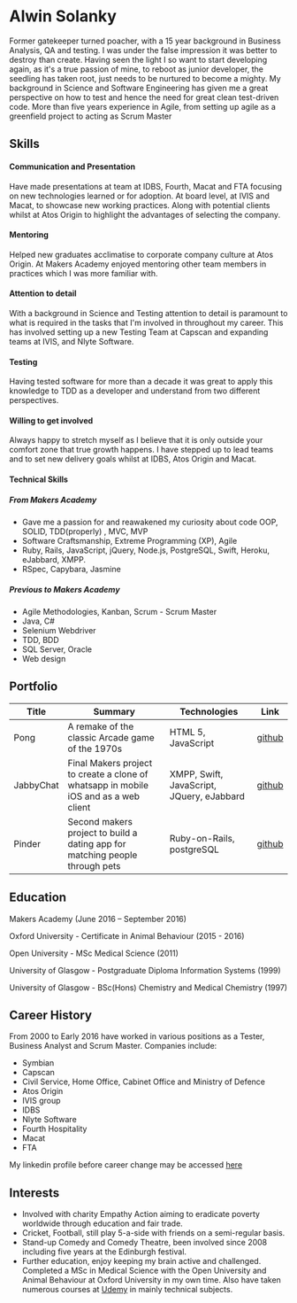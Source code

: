 # Alwin Solanky

Former gatekeeper turned poacher, with a 15 year background in Business Analysis, QA and testing. I was under the false impression it was better to destroy than create.  Having seen the light I so want to start developing again, as it's a true passion of mine, to reboot as junior developer, the seedling has taken root, just needs to be nurtured to become a mighty.  My background in Science and Software Engineering has given me a great perspective on how to test and hence the need for great clean test-driven code.  More than five years experience in Agile, from setting up agile as a greenfield project to acting as Scrum Master

## Skills

#### Communication and Presentation
  Have made presentations at team at IDBS, Fourth, Macat and FTA focusing on new technologies learned or for adoption. At board level, at IVIS and Macat, to showcase new working practices.  Along with potential clients whilst at Atos Origin to highlight the advantages of selecting the company.

#### Mentoring
  Helped new graduates acclimatise to corporate company culture at Atos Origin. At Makers Academy enjoyed mentoring other team members in practices which I was more familiar with.

#### Attention to detail
  With a background in Science and Testing attention to detail is paramount to what is required in the tasks that I'm involved in throughout my career.  This has involved setting up a new Testing Team at Capscan and expanding teams at IVIS, and Nlyte Software.

#### Testing
  Having tested software for more than a decade it was great to apply this knowledge to TDD as a developer and understand from two different perspectives.

#### Willing to get involved
  Always happy to stretch myself as I believe that it is only outside your comfort zone that true growth happens.  I have stepped up to lead teams and to set new delivery goals whilst at IDBS, Atos Origin and Macat.

#### Technical Skills

##### From Makers Academy
* Gave me a passion for and reawakened  my curiosity about code
OOP, SOLID, TDD(properly) , MVC, MVP
* Software Craftsmanship, Extreme Programming (XP), Agile
* Ruby, Rails, JavaScript, jQuery, Node.js, PostgreSQL, Swift, Heroku, eJabbard, XMPP.
* RSpec, Capybara, Jasmine

##### Previous to Makers Academy
* Agile Methodologies, Kanban, Scrum - Scrum Master
* Java, C#
* Selenium Webdriver
* TDD, BDD
* SQL Server, Oracle
* Web design

## Portfolio

| Title | Summary | Technologies | Link |
|----|-----|-----|----|
| Pong | A remake of the classic Arcade game of the 1970s| HTML 5, JavaScript| [github](https://github.com/alwinruby/Pong)|
|JabbyChat| Final Makers project to create a clone of whatsapp in mobile iOS and as a web client| XMPP, Swift, JavaScript, JQuery, eJabbard| [github](https://github.com/WhatsApe)|
|Pinder|Second makers project to build a dating app for matching people through pets |Ruby-on-Rails, postgreSQL |[github](https://github.com/alwinruby/pinder)|


## Education
Makers Academy (June 2016 – September 2016)

Oxford University - Certificate in Animal Behaviour (2015 - 2016)

Open University - MSc Medical Science (2011)

University of Glasgow - Postgraduate Diploma Information Systems (1999)

University of Glasgow - BSc(Hons) Chemistry and Medical Chemistry (1997)


## Career History

From 2000 to Early 2016 have worked in various positions as a Tester, Business Analyst and Scrum Master. Companies include:

* Symbian
* Capscan
* Civil Service, Home Office, Cabinet Office and Ministry of Defence
* Atos Origin
* IVIS group
* IDBS
* Nlyte Software
* Fourth Hospitality
* Macat
* FTA

My linkedin profile before career change may be accessed [here](https://www.linkedin.com/profile/edit?locale=en_US)

## Interests

* Involved with charity Empathy Action aiming to eradicate poverty worldwide through education and fair trade.
* Cricket, Football, still play 5-a-side with friends on a semi-regular basis.  
* Stand-up Comedy and Comedy Theatre, been involved since 2008 including five years at the Edinburgh festival.
* Further education, enjoy keeping my brain active and challenged.  Completed a MSc in Medical Science with the Open University and Animal Behaviour at Oxford University in my own time.  Also have taken numerous courses at [Udemy](https://www.udemy.com/courses/) in mainly technical subjects.
